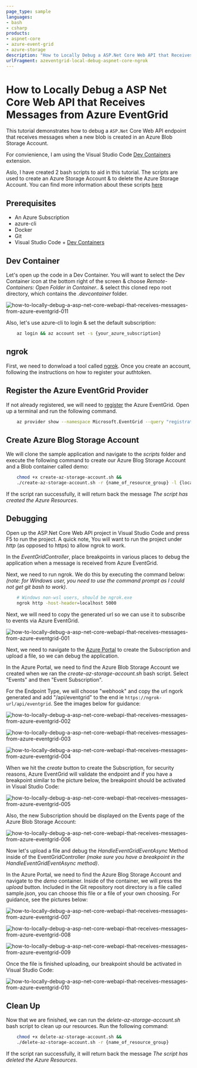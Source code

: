 ```yaml
---
page_type: sample
languages:
- bash
- csharp
products:
- aspnet-core
- azure-event-grid
- azure-storage
description: "How to Locally Debug a ASP.Net Core Web API that Receives Messages from Azure EventGrid."
urlFragment: azeventgrid-local-debug-aspnet-core-ngrok
---
```


# How to Locally Debug a ASP Net Core Web API that Receives Messages from Azure EventGrid

This tutorial demonstrates how to debug a ```ASP.Net``` Core Web API endpoint that receives messages when a new blob is created in an Azure Blob Storage Account.

For convienience, I am using the Visual Studio Code [Dev Containers](https://code.visualstudio.com/docs/remote/containers) extension.

Aslo, I have created 2 bash scripts to aid in this tutorial.  The scripts are used to create an Azure Storage Account & to delete the Azure Storage Account.  You can find more information about these scripts [here](https://github.com/Azure-Samples/azeventgrid-local-debug-aspnet-core-ngrok/tree/master/scripts)

## Prerequisites

* An Azure Subscription
* azure-cli
* Docker
* Git
* Visual Studio Code + [Dev Containers](https://code.visualstudio.com/docs/remote/containers)

## Dev Container

Let's open up the code in a Dev Container.  You will want to select the Dev Container icon at the bottom right of the screen & choose *Remote-Containers: Open Folder in Container..* & select this cloned repo root directory, which contains the *.devcontainer* folder.

![how-to-locally-debug-a-asp-net-core-webapi-that-receives-messages-from-azure-eventgrid-011](./docs/images/how-to-locally-debug-a-asp-net-core-webapi-that-receives-messages-from-azure-eventgrid-011.png)

Also, let's use azure-cli to login & set the default subscription:

```bash
    az login && az account set -s {your_azure_subscription}
```

## ngrok

First, we need to donwload a tool called [ngrok](https://ngrok.com/). Once you create an account, following the instructions on how to register your authtoken.

## Register the Azure EventGrid Provider

If not already registered, we will need to [register](https://docs.microsoft.com/en-us/azure/event-grid/custom-event-quickstart#enable-event-grid-resource-provider) the Azure EventGrid. Open up a terminal and run the following command.

```bash
    az provider show --namespace Microsoft.EventGrid --query "registrationState"
```

## Create Azure Blog Storage Account

We will clone the sample application and navigate to the *scripts* folder and execute the following command to create our Azure Blog Storage Account and a Blob container called demo:

```bash
    chmod +x create-az-storage-account.sh &&
    ./create-az-storage-account.sh -r {name_of_resource_group} -l {location} -a {name_of_blob_storage_account}
```

If the script ran successfully, it will return back the message *The script has created the Azure Resources*.

## Debugging

Open up the ASP.Net Core Web API project in Visual Studio Code and press F5 to run the project. A quick note, You will want to run the project under *http* (as opposed to https) to allow ngrok to work.

In the *EventGridController*, place breakpoints in various places to debug the application when a message is received from Azure EventGrid.

Next, we need to run ngrok. We do this by executing the command below: *(note: for Windows user, you need to use the command prompt as I could not get git bash to work)*.

```bash
    # Windows non-wsl users, should be ngrok.exe
    ngrok http -host-header=localhost 5000
```

Next, we will need to copy the generated url so we can use it to subscribe to events via Azure EventGrid.

![how-to-locally-debug-a-asp-net-core-webapi-that-receives-messages-from-azure-eventgrid-001](./docs/images/how-to-locally-debug-a-asp-net-core-webapi-that-receives-messages-from-azure-eventgrid-001.png)

Next, we need to navigate to the [Azure Portal](https://https//portal.azure.com) to create the Subscription and upload a file, so we can debug the application.

In the Azure Portal, we need to find the Azure Blob Storage Account we created when we ran the *create-az-storage-account.sh* bash script. Select "Events" and then "Event Subscription".

For the Endpoint Type, we will choose "webhook" and copy the url ngork generated and add "/api/eventgrid" to the end ie ```https://ngrok-url/api/eventgrid```. See the images below for guidance:

![how-to-locally-debug-a-asp-net-core-webapi-that-receives-messages-from-azure-eventgrid-002](./docs/images/how-to-locally-debug-a-asp-net-core-webapi-that-receives-messages-from-azure-eventgrid-002.png)

![how-to-locally-debug-a-asp-net-core-webapi-that-receives-messages-from-azure-eventgrid-003](./docs/images/how-to-locally-debug-a-asp-net-core-webapi-that-receives-messages-from-azure-eventgrid-003.png)

![how-to-locally-debug-a-asp-net-core-webapi-that-receives-messages-from-azure-eventgrid-004](./docs/images/how-to-locally-debug-a-asp-net-core-webapi-that-receives-messages-from-azure-eventgrid-004.png)

When we hit the *create* button to create the Subscription, for security reasons, Azure EventGrid will validate the endpoint and if you have a breakpoint similar to the picture below, the breakpoint should be activated in Visual Studio Code:

![how-to-locally-debug-a-asp-net-core-webapi-that-receives-messages-from-azure-eventgrid-005](./docs/images/how-to-locally-debug-a-asp-net-core-webapi-that-receives-messages-from-azure-eventgrid-005.png)

Also, the new Subscription should be displayed on the Events page of the Azure Blob Storage Account:

![how-to-locally-debug-a-asp-net-core-webapi-that-receives-messages-from-azure-eventgrid-006](./docs/images/how-to-locally-debug-a-asp-net-core-webapi-that-receives-messages-from-azure-eventgrid-006.png)

Now let's upload a file and debug the *HandleEventGridEventAsync* Method inside of the EventGridController *(make sure you have a breakpoint in the HandleEventGridEventAsync method)*.

In the Azure Portal, we need to find the Azure Blog Storage Account and navigate to the *demo* container. Inside of the container, we will press the *upload* button. Included in the Git repository root directory is a file called sample.json, you can choose this file or a file of your own choosing. For guidance, see the pictures below:

![how-to-locally-debug-a-asp-net-core-webapi-that-receives-messages-from-azure-eventgrid-007](./docs/images/how-to-locally-debug-a-asp-net-core-webapi-that-receives-messages-from-azure-eventgrid-007.png)

![how-to-locally-debug-a-asp-net-core-webapi-that-receives-messages-from-azure-eventgrid-008](./docs/images/how-to-locally-debug-a-asp-net-core-webapi-that-receives-messages-from-azure-eventgrid-008.png)

![how-to-locally-debug-a-asp-net-core-webapi-that-receives-messages-from-azure-eventgrid-009](./docs/images/how-to-locally-debug-a-asp-net-core-webapi-that-receives-messages-from-azure-eventgrid-009.png)

Once the file is finished uploading, our breakpoint should be activated in Visual Studio Code:

![how-to-locally-debug-a-asp-net-core-webapi-that-receives-messages-from-azure-eventgrid-010](./docs/images/how-to-locally-debug-a-asp-net-core-webapi-that-receives-messages-from-azure-eventgrid-010.png)

## Clean Up

Now that we are finished, we can run the *delete-az-storage-account.sh* bash script to clean up our resources. Run the following command:

```bash
    chmod +x delete-az-storage-account.sh &&
    ./delete-az-storage-account.sh -r {name_of_resource_group}
```

If the script ran successfully, it will return back the message *The script has deleted the Azure Resources*.
